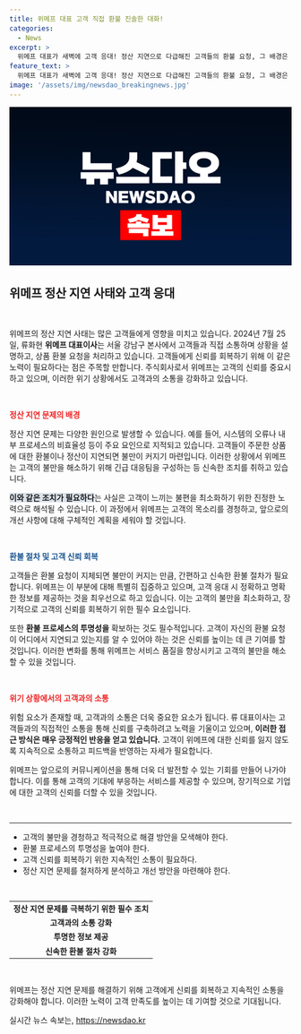 ```yaml
---
title: 위메프 대표 고객 직접 환불 진솔한 대화!
categories:
  - News
excerpt: >
  위메프 대표가 새벽에 고객 응대! 정산 지연으로 다급해진 고객들의 환불 요청, 그 배경은 무엇일까? 궁금증을 자아내는 현장을 직접 확인해보세요!
feature_text: >
  위메프 대표가 새벽에 고객 응대! 정산 지연으로 다급해진 고객들의 환불 요청, 그 배경은 무엇일까? 궁금증을 자아내는 현장을 직접 확인해보세요!
image: '/assets/img/newsdao_breakingnews.jpg'
---
```


<p><img src="/assets/img/newsdao_breakingnews.jpg" alt="firstkoreanews 속보" /></p>

<h2 data-ke-size="size26">위메프 정산 지연 사태와 고객 응대</h2>

<p data-ke-size="size16">&nbsp;</p>

<p>위메프의 정산 지연 사태는 많은 고객들에게 영향을 미치고 있습니다. 2024년 7월 25일, 류화현 <b>위메프 대표이사</b>는 서울 강남구 본사에서 고객들과 직접 소통하며 상황을 설명하고, 상품 환불 요청을 처리하고 있습니다. 고객들에게 신뢰를 회복하기 위해 이 같은 노력이 필요하다는 점은 주목할 만합니다. 주식회사로서 위메프는 고객의 신뢰를 중요시하고 있으며, 이러한 위기 상황에서도 고객과의 소통을 강화하고 있습니다.</p>

<p data-ke-size="size16">&nbsp;</p>

<p><b><span style="color: #ee2323;">정산 지연 문제의 배경</span></b></p>

<p>정산 지연 문제는 다양한 원인으로 발생할 수 있습니다. 예를 들어, 시스템의 오류나 내부 프로세스의 비효율성 등이 주요 요인으로 지적되고 있습니다. 고객들이 주문한 상품에 대한 환불이나 정산이 지연되면 불만이 커지기 마련입니다. 이러한 상황에서 위메프는 고객의 불만을 해소하기 위해 긴급 대응팀을 구성하는 등 신속한 조치를 취하고 있습니다.</p>

<p><b><span style="background-color: #21538527;">이와 같은 조치가 필요하다</span></b>는 사실은 고객이 느끼는 불편을 최소화하기 위한 진정한 노력으로 해석될 수 있습니다. 이 과정에서 위메프는 고객의 목소리를 경청하고, 앞으로의 개선 사항에 대해 구체적인 계획을 세워야 할 것입니다.</p>

<p data-ke-size="size16">&nbsp;</p>

<p><b><span style="color: #1a5490;">환불 절차 및 고객 신뢰 회복</span></b></p>

<p>고객들은 환불 요청이 지체되면 불만이 커지는 만큼, 간편하고 신속한 환불 절차가 필요합니다. 위메프는 이 부분에 대해 특별히 집중하고 있으며, 고객 응대 시 정확하고 명확한 정보를 제공하는 것을 최우선으로 하고 있습니다. 이는 고객의 불만을 최소화하고, 장기적으로 고객의 신뢰를 회복하기 위한 필수 요소입니다.</p>

<p>또한 <b>환불 프로세스의 투명성을</b> 확보하는 것도 필수적입니다. 고객이 자신의 환불 요청이 어디에서 지연되고 있는지를 알 수 있어야 하는 것은 신뢰를 높이는 데 큰 기여를 할 것입니다. 이러한 변화를 통해 위메프는 서비스 품질을 향상시키고 고객의 불만을 해소할 수 있을 것입니다.</p>

<p data-ke-size="size16">&nbsp;</p>

<p><b><span style="color: #ee2323;">위기 상황에서의 고객과의 소통</span></b></p>

<p>위험 요소가 존재할 때, 고객과의 소통은 더욱 중요한 요소가 됩니다. 류 대표이사는 고객들과의 직접적인 소통을 통해 신뢰를 구축하려고 노력을 기울이고 있으며, <b>이러한 접근 방식은 매우 긍정적인 반응을 얻고 있습니다.</b> 고객이 위메프에 대한 신뢰를 잃지 않도록 지속적으로 소통하고 피드백을 반영하는 자세가 필요합니다. </p>

<p>위메프는 앞으로의 커뮤니케이션을 통해 더욱 더 발전할 수 있는 기회를 만들어 나가야 합니다. 이를 통해 고객의 기대에 부응하는 서비스를 제공할 수 있으며, 장기적으로 기업에 대한 고객의 신뢰를 더할 수 있을 것입니다.</p>

<p data-ke-size="size16">&nbsp;</p>

<hr>

<ul>
<li>고객의 불만을 경청하고 적극적으로 해결 방안을 모색해야 한다.</li>
<li>환불 프로세스의 투명성을 높여야 한다.</li>
<li>고객 신뢰를 회복하기 위한 지속적인 소통이 필요하다.</li>
<li>정산 지연 문제를 철저하게 분석하고 개선 방안을 마련해야 한다.</li>
</ul>

<p data-ke-size="size16">&nbsp;</p>

<table style="width: 100%; border-collapse: collapse;">
<tr>
<td style="text-align: center; height: 17px;"><b>정산 지연 문제를 극복하기 위한 필수 조치</b></td>
</tr>
<tr>
<td style="text-align: center; height: 17px;"><b>고객과의 소통 강화</b></td>
</tr>
<tr>
<td style="text-align: center; height: 17px;"><b>투명한 정보 제공</b></td>
</tr>
<tr>
<td style="text-align: center; height: 17px;"><b>신속한 환불 절차 강화</b></td>
</tr>
</table>

<p data-ke-size="size16">&nbsp;</p>

<p>위메프는 정산 지연 문제를 해결하기 위해 고객에게 신뢰를 회복하고 지속적인 소통을 강화해야 합니다. 이러한 노력이 고객 만족도를 높이는 데 기여할 것으로 기대됩니다.</p>
실시간 뉴스 속보는, <a href="https://newsdao.kr" rel="dofollow">https://newsdao.kr</a>


